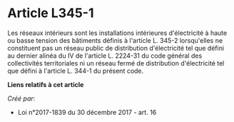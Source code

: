 # Article L345-1

Les réseaux intérieurs sont les installations intérieures d'électricité à haute ou basse tension des bâtiments définis à
l'article L. 345-2 lorsqu'elles ne constituent pas un réseau public de distribution d'électricité tel que défini au dernier
alinéa du IV de l'article L. 2224-31 du code général des collectivités territoriales ni un réseau fermé de distribution
d'électricité tel que défini à l'article L. 344-1 du présent code.

**Liens relatifs à cet article**

_Créé par_:

  - Loi n°2017-1839 du 30 décembre 2017 - art. 16
